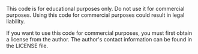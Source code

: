 This code is for educational purposes only. Do not use it for commercial purposes. Using this code for commercial purposes could result in legal liability.

If you want to use this code for commercial purposes, you must first obtain a license from the author. The author's contact information can be found in the LICENSE file.